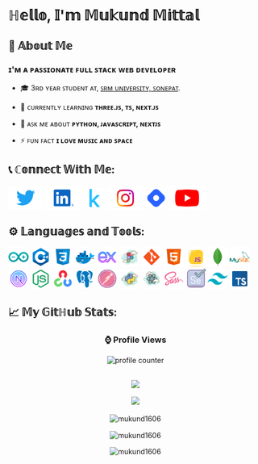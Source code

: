 <h1>ℍ𝕖𝕝𝕝𝕠, 𝕀'𝕞 𝕄𝕦𝕜𝕦𝕟𝕕 𝕄𝕚𝕥𝕥𝕒𝕝</h1>

## 📖 𝔸𝕓𝕠𝕦𝕥 𝕄𝕖

### ɪ'ᴍ ᴀ ᴘᴀꜱꜱɪᴏɴᴀᴛᴇ ꜰᴜʟʟ ꜱᴛᴀᴄᴋ ᴡᴇʙ ᴅᴇᴠᴇʟᴏᴘᴇʀ

- 🎓 3ʀᴅ ʏᴇᴀʀ ꜱᴛᴜᴅᴇɴᴛ ᴀᴛ, [ꜱʀᴍ ᴜɴɪᴠᴇʀꜱɪᴛʏ, ꜱᴏɴᴇᴘᴀᴛ](https://srmuniversity.ac.in/).

- 🌱 ᴄᴜʀʀᴇɴᴛʟʏ ʟᴇᴀʀɴɪɴɢ **ᴛʜʀᴇᴇ.ᴊꜱ, ᴛꜱ, ɴᴇxᴛ.ᴊꜱ**

- 💬 ᴀꜱᴋ ᴍᴇ ᴀʙᴏᴜᴛ **ᴘʏᴛʜᴏɴ, ᴊᴀᴠᴀꜱᴄʀɪᴘᴛ, ɴᴇxᴛᴊꜱ**

- ⚡ ꜰᴜɴ ꜰᴀᴄᴛ **ɪ ʟᴏᴠᴇ ᴍᴜꜱɪᴄ ᴀɴᴅ ꜱᴘᴀᴄᴇ**

<!-- - 🔭 ᴄᴜʀʀᴇɴᴛʟʏ ᴡᴏʀᴋɪɴɢ ᴏɴ [ʟᴇᴀʀɴɪɴɢ ᴛʜʀᴇᴇ.ᴊꜱ](https://github.com/mukund1606/learning-three-js) -->

## 📞 ℂ𝕠𝕟𝕟𝕖𝕔𝕥 𝕎𝕚𝕥𝕙 𝕄𝕖:

<p align="left">
<!-- Twitter -->
  <a href="https://twitter.com/mukund166" target="blank"><img align="center" src="./icons/twitter.svg" alt="mukund1606" height="45" /></a>
<!-- LinkedIn -->
  <a href="https://linkedin.com/in/mukund1606" target="blank"><img align="center" src="./icons/linkedin.svg" alt="mukund1606" height="50" /></a>
<!-- Kaggle -->
  <a href="https://kaggle.com/mukundmittal" target="blank"><img align="center" src="./icons/kaggle.svg" alt="mukundmittal" height="40" /></a>
<!-- Instagram -->
  <a href="https://instagram.com/mukund1606" target="blank"><img align="center" src="./icons/ig.svg" alt="mukund1606" height="50" /></a>
<!-- HashNode -->
  <a href="https://hashnode.com/@mukund1606" target="blank"><img align="center" src="./icons/hashnode.svg" alt="@mukund1606" height="40" /></a>
<!-- Youtube -->
  <a href="https://www.youtube.com/@mukund1606" target="blank"><img align="center" src="./icons/yt.svg" alt="@mukund1606" height="50" /></a>
</p>

## ⚙️ 𝕃𝕒𝕟𝕘𝕦𝕒𝕘𝕖𝕤 𝕒𝕟𝕕 𝕋𝕠𝕠𝕝𝕤:

<p align="left">
<!-- Arduino -->
<a href="https://www.arduino.cc/" target="_blank" rel="noreferrer"> <img src="./icons/arduino.svg" alt="arduino" height="40"/></a>
<!-- C++ -->
<a href="https://www.w3schools.com/cpp/" target="_blank" rel="noreferrer"> <img src="./icons/cpp.svg" alt="cplusplus" height="40"/></a> 
<!-- CSS -->
<a href="https://www.w3schools.com/css/" target="_blank" rel="noreferrer"> <img src="./icons/css.svg" alt="css3" height="40"/></a>
<!-- Docker -->
<a href="https://www.docker.com/" target="_blank" rel="noreferrer"> <img src="./icons/docker.svg" alt="docker" height="40"/></a>
<!-- Express -->
<a href="https://expressjs.com" target="_blank" rel="noreferrer"> <img src="./icons/express.svg" alt="express" height="40"/></a>
<!-- Figma -->
<a href="https://www.figma.com/" target="_blank" rel="noreferrer"> <img src="./icons/figma.svg" alt="figma" height="40"/></a>
<!-- Git -->
<a href="https://git-scm.com/" target="_blank" rel="noreferrer"> <img src="./icons/git.svg" alt="git" height="40"/></a>
<!-- HTML5 -->
<a href="https://www.w3.org/html/" target="_blank" rel="noreferrer"> <img src="./icons/html.svg" alt="html5" height="40"/></a>
<!-- JS -->
<a href="https://developer.mozilla.org/en-US/docs/Web/JavaScript" target="_blank" rel="noreferrer"> <img src="./icons/js.svg" alt="javascript" width="40" height="40"/></a>
<!-- MongoDB -->
<a href="https://www.mongodb.com/" target="_blank" rel="noreferrer"> <img src="./icons/mongodb.svg" alt="mongodb" height="40"/></a>
<!-- MySQL -->
<a href="https://www.mysql.com/" target="_blank" rel="noreferrer"> <img src="./icons/mysql.svg" alt="mysql" height="40"/></a>
<!-- NextJS -->
<a href="https://nextjs.org/" target="_blank" rel="noreferrer"> <img src="./icons/nextjs.svg" alt="nextjs" height="40"/></a>
<!-- NodeJS -->
<a href="https://nodejs.org" target="_blank" rel="noreferrer"> <img src="./icons/nodejs.svg" alt="nodejs" height="40"/></a>
<!-- OpenCV -->
<a href="https://opencv.org/" target="_blank" rel="noreferrer"> <img src="./icons/opencv.svg" alt="opencv" height="40"/></a>
<!-- Postgress SQL -->
<a href="https://www.postgresql.org" target="_blank" rel="noreferrer"> <img src="./icons/postgres.svg" alt="postgresql" height="40"/></a>
<!-- Postman -->
<a href="https://postman.com" target="_blank" rel="noreferrer"> <img src="./icons/postman.svg" alt="postman" height="40"/></a>
<!-- Python -->
<a href="https://www.python.org" target="_blank" rel="noreferrer"> <img src="./icons/python.svg" alt="python" height="40"/></a>
<!-- React -->
<a href="https://reactjs.org/" target="_blank" rel="noreferrer"> <img src="./icons/react.svg" alt="react" height="40"/></a>
<!-- SASS -->
<a href="https://sass-lang.com" target="_blank" rel="noreferrer"> <img src="./icons/sass.svg" alt="sass" height="40"/></a>
<!-- Selenium -->
<a href="https://www.selenium.dev" target="_blank" rel="noreferrer"> <img src="./icons/selenium.svg" alt="selenium" height="40"/></a>
<!-- Tailwind -->
<a href="https://tailwindcss.com/" target="_blank" rel="noreferrer"> <img src="./icons/tailwind.svg" alt="tailwind" height="40"/></a>
<!-- TypeScript -->
<a href="https://www.typescriptlang.org/" target="_blank" rel="noreferrer"> <img src="./icons/ts.svg" alt="typescript" height="40"/></a>
</p>

## 📈 𝕄𝕪 𝔾𝕚𝕥ℍ𝕦𝕓 𝕊𝕥𝕒𝕥𝕤:

<div align="center">

### ⌚ Profile Views

<img src="https://profile-counter.glitch.me/mukund1606/count.svg" alt="profile counter">

<br />
<br />

<!-- Profile Stats -->
  <p align="center">
    <picture>
      <source
        srcset="https://github-readme-stats.vercel.app/api?username=mukund1606&show_icons=true&theme=dark"
        media="(prefers-color-scheme: dark)"
      />
      <source
        srcset="https://github-readme-stats.vercel.app/api?username=mukund1606&show_icons=true"
        media="(prefers-color-scheme: light), (prefers-color-scheme: no-preference)"
      />
      <img src="https://github-readme-stats.vercel.app/api?username=mukund1606&show_icons=true" />
    </picture>
  </p>
<!-- Contribution Stats -->
  <p align="center">
    <picture>
      <source
        srcset="https://streak-stats.demolab.com?user=mukund1606&theme=dark&date_format=j%20M%5B%20Y%5D"
        media="(prefers-color-scheme: dark)"
      />
      <source
        srcset="https://githubstreakstats.mukund.page?user=mukund1606&date_format=j%20M%5B%20Y%5D"
        media="(prefers-color-scheme: light), (prefers-color-scheme: no-preference)"
      />
      <img src="https://streak-stats.demolab.com?user=mukund1606&date_format=j%20M%5B%20Y%5D" />
    </picture>
  </p>
    <picture>
      <source
        srcset="https://github-readme-stats.vercel.app/api/top-langs/?username=mukund1606&size_weight=0.5&count_weight=0.5&theme=dark&layout=compact&exclude_repo="
        media="(prefers-color-scheme: dark)"
      />
      <source
        srcset="https://github-readme-stats.vercel.app/api/top-langs/?username=mukund1606&size_weight=0.5&count_weight=0.5&layout=compact&exclude_repo="
        media="(prefers-color-scheme: light), (prefers-color-scheme: no-preference)"
      />
      <img align="center" src="https://github-readme-stats.vercel.app/api/top-langs/?username=mukund1606&size_weight=0.5&count_weight=0.5&layout=compact&exclude_repo=" alt="mukund1606" />
    </picture>
<!-- Most Used Languages -->
  <p align="center">
  </p>
<!-- Wakatime Stats -->
  <p align="center">
    <picture>
      <source
        srcset="https://githubstats.mukund.page/api/wakatime?username=mukund1606&v=2&theme=dark&layout=compact"
        media="(prefers-color-scheme: dark)"
      />
      <source
        srcset="https://githubstats.mukund.page/api/wakatime?username=mukund1606&v=2&layout=compact"
        media="(prefers-color-scheme: light), (prefers-color-scheme: no-preference)"
      />
      <img align="center" src="https://githubstats.mukund.page/api/wakatime?username=mukund1606&v=2&layout=compact" alt="mukund1606" />
    </picture>
  </p>
<!-- Trophies -->
  <p align="center">
    <picture>
      <source
        srcset="https://github-profile-trophy.vercel.app/?username=mukund1606&margin-w=15&margin-h=15&theme=alduin"
        media="(prefers-color-scheme: dark)"
      />
      <source
        srcset="https://github-profile-trophy.vercel.app/?username=mukund1606&margin-w=15&margin-h=15"
        media="(prefers-color-scheme: light), (prefers-color-scheme: no-preference)"
      />
      <img align="center" src="https://github-profile-trophy.vercel.app/?username=mukund1606&margin-w=15&margin-h=15" alt="mukund1606" />
    </picture>
  </p>
</div>

